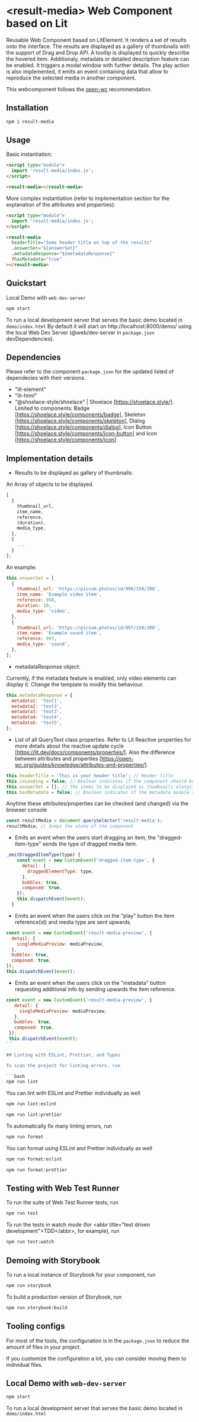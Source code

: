 # \<result-media> Web Component based on Lit

Reusable Web Component based on LitElement. It renders a set of results onto the interface. The results are displayed as a gallery of thumbnails with the support of Drag and Drop API. A tooltip is displayed to quickly describe the hovered item. Additionaly, metadata or detailed description feature can be enabled. It triggers a modal window with further details. The play action is also implemented, it emits an event containing data that allow to reproduce the selected media in another component.

This webcomponent follows the [open-wc](https://github.com/open-wc/open-wc) recommendation.

## Installation

```bash
npm i result-media
```

## Usage

Basic instantiation:

```html
<script type="module">
  import 'result-media/index.js';
</script>

<result-media></result-media>
```

More complex instantiation (refer to implementation section for the explanation of the attributes and properties):

```html
<script type="module">
  import 'result-media/index.js';
</script>

<result-media
  headerTitle="Some header title on top of the results"
  .answerSet="${answerSet}"
  .metadataResponse="${metadataResponse}"
  ?hasMetadata="true"
></result-media>
```

## Quickstart

Local Demo with `web-dev-server`

```bash
npm start
```

To run a local development server that serves the basic demo located in `demo/index.html`
By default it will start on http://localhost:8000/demo/ using the local Web Dev Server (@web/dev-server in `package.json` devDependencies).

## Dependencies

Please refer to the component `package.json` for the updated listed of dependecies with their versions.

- "lit-element"
- "lit-html"
- "@shoelace-style/shoelace" | Shoelace [https://shoelace.style/]. Limited to components: Badge [https://shoelace.style/components/badge], Skeleton [https://shoelace.style/components/skeleton], Dialog [https://shoelace.style/components/dialog], Icon Button [https://shoelace.style/components/icon-button] and Icon [https://shoelace.style/components/icon]

## Implementation details

- Results to be displayed as gallery of thumbnails:

An Array of objects to be displayed.

```javascript
[
  {
    thumbnail_url,
    item_name,
    reference,
    (duration),
    media_type,
  },
  {
	...
  }
];
```

An example:

```javascript
this.answerSet = [
  {
    thumbnail_url: 'https://picsum.photos/id/998/150/200',
    item_name: 'Example video item',
    reference: 998,
    duration: 10,
    media_type: 'video',
  },
  {
    thumbnail_url: 'https://picsum.photos/id/997/150/200',
    item_name: 'Example sound item',
    reference: 997,
    media_type: 'sound',
  },
];
```

- metadataResponse object:

Currently, if the metadata feature is enabled, only video elements can display it. Change the template to modify this behaviour.

```javascript
this.metadataResponse = {
  metadata1: 'text1',
  metadata2: 'text2',
  metadata3: 'text3',
  metadata4: 'text4',
  metadata5: 'text5',
};
```

- List of all QueryText class properties. Refer to Lit Reactive properties for more details about the reactive update cycle [https://lit.dev/docs/components/properties/]. Also the difference between attributes and properties [https://open-wc.org/guides/knowledge/attributes-and-properties/].

```javascript
this.headerTitle = 'This is your header title'; // Header title
this.isLoading = false; // Boolean indicates if the component should be displayed in loading state (display a number of skeleton elements instead of thumbnails)
this.answerSet = []; // the items to be displayed as thumbnails alongside with some data describing them
this.hasMetadata = false; // Boolean indicates if the metadata module should be enabled for the whole component
```

Anytime these attributes/properties can be checked (and changed) via the browser console

```javascript
const resultMedia = document.querySelector('result-media');
resultMedia; // dumps the state of the component
```

- Emits an event when the users start dragging an item, the "dragged-item-type" sends the type of dragged media item.

```javascript
_emitDraggedItemType(type) {
    const event = new CustomEvent('dragged-item-type', {
      detail: {
        draggedElementType: type,
      },
      bubbles: true,
      composed: true,
    });
    this.dispatchEvent(event);
  }
```

- Emits an event when the users click on the "play" button the item reference(id) and media type are sent upwards.

```javascript
const event = new CustomEvent('result-media-preview', {
  detail: {
    singleMediaPreview: mediaPreview,
  },
  bubbles: true,
  composed: true,
});
this.dispatchEvent(event);
```

- Emits an event when the users click on the "metadata" button requesting additional info by sending upwards the item reference.

````javascript
const event = new CustomEvent('result-media-preview', {
   detail: {
     singleMediaPreview: mediaPreview,
   },
   bubbles: true,
   composed: true,
 });
 this.dispatchEvent(event);
```

## Linting with ESLint, Prettier, and Types

To scan the project for linting errors, run

```bash
npm run lint
````

You can lint with ESLint and Prettier individually as well

```bash
npm run lint:eslint
```

```bash
npm run lint:prettier
```

To automatically fix many linting errors, run

```bash
npm run format
```

You can format using ESLint and Prettier individually as well

```bash
npm run format:eslint
```

```bash
npm run format:prettier
```

## Testing with Web Test Runner

To run the suite of Web Test Runner tests, run

```bash
npm run test
```

To run the tests in watch mode (for &lt;abbr title=&#34;test driven development&#34;&gt;TDD&lt;/abbr&gt;, for example), run

```bash
npm run test:watch
```

## Demoing with Storybook

To run a local instance of Storybook for your component, run

```bash
npm run storybook
```

To build a production version of Storybook, run

```bash
npm run storybook:build
```

## Tooling configs

For most of the tools, the configuration is in the `package.json` to reduce the amount of files in your project.

If you customize the configuration a lot, you can consider moving them to individual files.

## Local Demo with `web-dev-server`

```bash
npm start
```

To run a local development server that serves the basic demo located in `demo/index.html`
